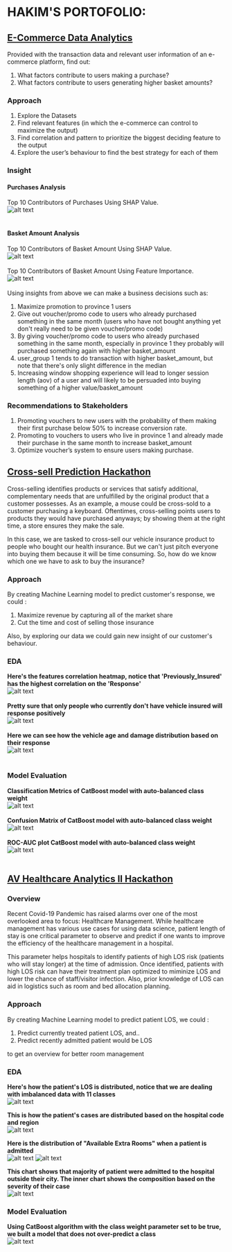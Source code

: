 # HAKIM'S PORTOFOLIO:



## [E-Commerce Data Analytics](https://github.com/kimichiaveli/E-Commerce-Data-Analytics/)

Provided with the transaction data and relevant user information of an e-commerce platform, find out:

1. What factors contribute to users making a purchase?
2. What factors contribute to users generating higher basket amounts?

### Approach

1. Explore the Datasets
2. Find relevant features (in which the e-commerce can control to maximize the output)
3. Find correlation and pattern to prioritize the biggest deciding feature to the output
4. Explore the user’s behaviour to find the best strategy for each of them

### Insight

#### Purchases Analysis
Top 10 Contributors of Purchases Using SHAP Value.<br>
![alt text](https://github.com/kimichiaveli/E-Commerce-Data-Analytics/blob/255ce6d5404b49308f1ddef15ceca043f3dba515/purchase.png 'Purchase SHAP Value')<br><br>

#### Basket Amount Analysis
Top 10 Contributors of Basket Amount Using SHAP Value.<br>
![alt text](https://github.com/kimichiaveli/E-Commerce-Data-Analytics/blob/255ce6d5404b49308f1ddef15ceca043f3dba515/basket_amount.png 'Basket Amount SHAP Value')<br><br>
Top 10 Contributors of Basket Amount Using Feature Importance.<br>
![alt text](https://github.com/kimichiaveli/E-Commerce-Data-Analytics/blob/255ce6d5404b49308f1ddef15ceca043f3dba515/basket_amount_fi.png 'Basket Amount Feature Importance')<br><br>
Using insights from above we can make a business decisions such as:
1. Maximize promotion to province 1 users
2. Give out voucher/promo code to users who already purchased something in the same month (users who have not bought anything yet don't really need to be given voucher/promo code)
3. By giving voucher/promo code to users who already purchased something in the same month, especially in province 1 they probably will purchased something again with higher basket_amount
4. user_group 1 tends to do transaction with higher basket_amount, but note that there's only slight difference in the median
5. Increasing window shopping experience will lead to longer session length (aov) of a user and will likely to be persuaded into buying something of a higher value/basket_amount

### Recommendations to Stakeholders
1. Promoting vouchers to new users with the probability of them making their first purchase below 50% to increase conversion rate.
2. Promoting to vouchers to users who live in province 1 and already made their purchase in the same month to increase basket_amount
3. Optimize voucher’s system to ensure users making purchase.

## [Cross-sell Prediction Hackathon](https://github.com/kimichiaveli/Health_Insurance_Cross_Sell/)

Cross-selling identifies products or services that satisfy additional, complementary needs that are unfulfilled by the original product that a customer possesses. As an example, a mouse could be cross-sold to a customer purchasing a keyboard. Oftentimes, cross-selling points users to products they would have purchased anyways; by showing them at the right time, a store ensures they make the sale.

In this case, we are tasked to cross-sell our vehicle insurance product to people who bought our health insurance. But we can't just pitch everyone into buying them because it will be time consuming. So, how do we know which one we have to ask to buy the insurance?

### Approach

By creating Machine Learning model to predict customer's response, we could :

1. Maximize revenue by capturing all of the market share
2. Cut the time and cost of selling those insurance

Also, by exploring our data we could gain new insight of our customer's behaviour.

### EDA

**Here's the features correlation heatmap, notice that 'Previously_Insured' has the highest correlation on the 'Response'**<br>
![alt text](https://github.com/kimichiaveli/Health_Insurance_Cross_Sell/blob/main/heatmapcorr.png?raw=true 'Correlation Heatmap')<br><br>
**Pretty sure that only people who currently don't have vehicle insured will response positively**<br>
![alt text](https://github.com/kimichiaveli/Health_Insurance_Cross_Sell/blob/main/previnsured.png?raw=true 'Previously_Insured countplot')<br><br>
**Here we can see how the vehicle age and damage distribution based on their response**<br>
![alt text](https://github.com/kimichiaveli/Health_Insurance_Cross_Sell/blob/main/vehage.PNG?raw=true 'Vehicle Age based on the response')<br><br>

### Model Evaluation

**Classification Metrics of CatBoost model with auto-balanced class weight**<br>
![alt text](https://github.com/kimichiaveli/Health_Insurance_Cross_Sell/blob/main/classweightmetric.PNG?raw=true)<br><br>
**Confusion Matrix of CatBoost model with auto-balanced class weight**<br>
![alt text](https://github.com/kimichiaveli/Health_Insurance_Cross_Sell/blob/main/conclassweight.png?raw=true)<br><br>
**ROC-AUC plot CatBoost model with auto-balanced class weight**<br>
![alt text](https://github.com/kimichiaveli/Health_Insurance_Cross_Sell/blob/main/rocaucclassweight.png?raw=true)<br><br>

## [AV Healthcare Analytics II Hackathon](https://github.com/kimichiaveli/AV-Healthcare-Analytics-II-Project/)

### Overview

Recent Covid-19 Pandemic has raised alarms over one of the most overlooked area to focus: Healthcare Management. While healthcare management has various use cases for using data science, patient length of stay is one critical parameter to observe and predict if one wants to improve the efficiency of the healthcare management in a hospital. 

This parameter helps hospitals to identify patients of high LOS risk (patients who will stay longer) at the time of admission. Once identified, patients with high LOS risk can have their treatment plan optimized to miminize LOS and lower the chance of staff/visitor infection. Also, prior knowledge of LOS can aid in logistics such as room and bed allocation planning.

### Approach

By creating Machine Learning model to predict patient LOS, we could :

1. Predict currently treated patient LOS, and..
2. Predict recently admitted patient would be LOS

to get an overview for better room management

### EDA

**Here's how the patient's LOS is distributed, notice that we are dealing with imbalanced data with 11 classes**<br>
![alt text](https://github.com/kimichiaveli/AV-Healthcare-Analytics-II-Project/blob/main/dis2.png?raw=true)

**This is how the patient's cases are distributed based on the hospital code and region**<br>
![alt text](https://github.com/kimichiaveli/AV-Healthcare-Analytics-II-Project/blob/main/fig2.png?raw=true)

**Here is the distribution of "Available Extra Rooms" when a patient is admitted**<br>
![alt text](https://github.com/kimichiaveli/AV-Healthcare-Analytics-II-Project/blob/main/fig3.png?raw=true)
![alt text](https://github.com/kimichiaveli/AV-Healthcare-Analytics-II-Project/blob/main/fig4.png?raw=true)
  
**This chart shows that majority of patient were admitted to the hospital outside their city. The inner chart shows the composition based on the severity of their case**<br>
![alt text](https://github.com/kimichiaveli/AV-Healthcare-Analytics-II-Project/blob/main/fig10.png?raw=true)

### Model Evaluation
 
**Using CatBoost algorithm with the class weight parameter set to be true, we built a model that does not over-predict a class**<br>
![alt text](https://github.com/kimichiaveli/AV-Healthcare-Analytics-II-Project/blob/main/cm.png?raw=true)
